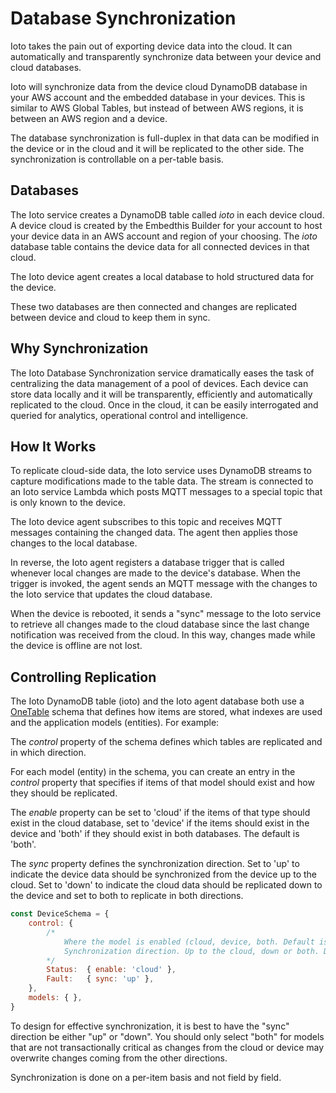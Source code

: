 # Database Synchronization

Ioto takes the pain out of exporting device data into the cloud. It can automatically and transparently synchronize data between your device and cloud databases.

Ioto will synchronize data from the device cloud DynamoDB database in your AWS account and the embedded database in your devices. This is similar to AWS Global Tables, but instead of between AWS regions, it is between an AWS region and a device.

The database synchronization is full-duplex in that data can be modified in the device or in the cloud and it will be replicated to the other side. The synchronization is controllable on a per-table basis.

## Databases

The Ioto service creates a DynamoDB table called *ioto* in each device cloud. A device cloud is created by the Embedthis Builder for your account to host your device data in an AWS account and region of your choosing. The *ioto* database table contains the device data for all connected devices in that cloud.

The Ioto device agent creates a local database to hold structured data for the device.

These two databases are then connected and changes are replicated between device and cloud to keep them in sync.

## Why Synchronization

The Ioto Database Synchronization service dramatically eases the task of centralizing the data management of a pool of devices. Each device can store data locally and it will be transparently, efficiently and automatically replicated to the cloud. Once in the cloud, it can be easily interrogated and queried for analytics, operational control and intelligence.


## How It Works

To replicate cloud-side data, the Ioto service uses DynamoDB streams to capture modifications made to the table data. The stream is connected to an Ioto service Lambda which posts MQTT messages to a special topic that is only known to the device.

The Ioto device agent subscribes to this topic and receives MQTT messages containing the changed data. The agent then applies those changes to the local database.

In reverse, the Ioto agent registers a database trigger that is called whenever local changes are made to the device's database. When the trigger is invoked, the agent sends an MQTT message with the changes to the Ioto service that updates the cloud database.

When the device is rebooted, it sends a "sync" message to the Ioto service to retrieve all changes made to the cloud database since the last change notification was received from the cloud. In this way, changes made while the device is offline are not lost.


## Controlling Replication

The Ioto DynamoDB table (ioto) and the Ioto agent database both use a [OneTable](https://doc.onetable.io/) schema that defines how items are stored, what indexes are used and the application models (entities). For example:

The *control* property of the schema defines which tables are replicated and in which direction.

For each model (entity) in the schema, you can create an entry in the *control* property that specifies if items of that model should exist and how they should be replicated.

The *enable* property can be set to 'cloud' if the items of that type should exist in the cloud database, set to 'device' if the items should exist in the device and 'both' if they should exist in both databases. The default is 'both'.

The *sync* property defines the synchronization direction. Set to 'up' to indicate the device data should be synchronized from the device up to the cloud. Set to 'down' to indicate the cloud data should be replicated down to the device and set to both to replicate in both directions.


```javascript
const DeviceSchema = {
    control: {
        /*
            Where the model is enabled (cloud, device, both. Default is both)
            Synchronization direction. Up to the cloud, down or both. Default is none.
        */
        Status:  { enable: 'cloud' },
        Fault:   { sync: 'up' },
    },    
    models: { },
}
```

To design for effective synchronization, it is best to have the "sync" direction be either "up" or "down". You should only select "both" for models that are not transactionally critical as changes from the cloud or device may overwrite changes coming from the other directions.

Synchronization is done on a per-item basis and not field by field.
